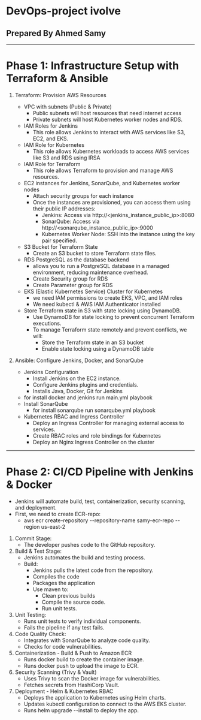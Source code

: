 # DevOps-project ivolve
## Prepared By Ahmed Samy
*** 
# Phase 1: Infrastructure Setup with Terraform & Ansible
1. Terraform: Provision AWS Resources
    - VPC with subnets (Public & Private)
        - Public subnets will host resources that need internet access
        - Private subnets will host Kubernetes worker nodes and RDS.
    - IAM Roles for Jenkins 
        - This role allows Jenkins to interact with AWS services like S3, EC2, and EKS.
    - IAM Role for Kubernetes
        - This role allows Kubernetes workloads to access AWS services like S3 and RDS using IRSA
    - IAM Role for Terraform
        - This role allows Terraform to provision and manage AWS resources.
    -  EC2 instances for Jenkins, SonarQube, and Kubernetes worker nodes
        - Attach security groups for each instance
        - Once the instances are provisioned, you can access them using their public IP addresses:
            - Jenkins: Access via http://<jenkins_instance_public_ip>:8080
            - SonarQube: Access via http://<sonarqube_instance_public_ip>:9000
            - Kubernetes Worker Node: SSH into the instance using the key pair specified.
    - S3 Bucket for Terraform State
        - Create an S3 bucket to store Terraform state files.
    - RDS PostgreSQL as the database backend
        -  allows you to run a PostgreSQL database in a managed environment, reducing maintenance overhead.
        - Create Security group for RDS
        - Create Parameter group for RDS
    - EKS (Elastic Kubernetes Service) Cluster for Kubernetes
        - we need IAM permissions to create EKS, VPC, and IAM roles
        - We need kubectl & AWS IAM Authenticator installed
    - Store Terraform state in S3 with state locking using DynamoDB.
        - Use DynamoDB for state locking to prevent concurrent Terraform executions.
        - To manage Terraform state remotely and prevent conflicts, we will:
            -  Store the Terraform state in an S3 bucket
            - Enable state locking using a DynamoDB table

2. Ansible: Configure Jenkins, Docker, and SonarQube
    - Jenkins Configuration
        - Install Jenkins on the EC2 instance.
        - Configure Jenkins plugins and credentials.
        - Installs Java, Docker, Git for Jenkins
    - for install docker and jenkins run main.yml playbook
    - Install SonarQube 
        - for install sonarqube run sonarqube.yml playbook
    -  Kubernetes RBAC and Ingress Controller
        - Deploy an Ingress Controller for managing external access to services.
        - Create RBAC roles and role bindings for Kubernetes
        -  Deploy an Nginx Ingress Controller on the cluster
***
# Phase 2: CI/CD Pipeline with Jenkins & Docker
- Jenkins will automate build, test, containerization, security scanning, and deployment.
- First, we need to create ECR-repo:
    - aws ecr create-repository --repository-name samy-ecr-repo --region us-east-2
1. Commit Stage:
    - The developer pushes code to the GitHub repository.
2. Build & Test Stage:
    - Jenkins automates the build and testing process.
    - Build:
        - Jenkins pulls the latest code from the repository.
        - Compiles the code 
        - Packages the application 
        - Use maven to:
            - Clean previous builds
            - Compile the source code.
            - Run unit tests.
3. Unit Testing:
    - Runs unit tests to verify individual components.
    - Fails the pipeline if any test fails.
4. Code Quality Check:
    - Integrates with SonarQube to analyze code quality.
    - Checks for code vulnerabilities.
5.  Containerization - Build & Push to Amazon ECR
    - Runs docker build to create the container image.
    - Runs docker push to upload the image to ECR.
6. Security Scanning (Trivy & Vault)
    - Uses Trivy to scan the Docker image for vulnerabilities.
    - Fetches secrets from HashiCorp Vault.
7.  Deployment - Helm & Kubernetes RBAC
    - Deploys the application to Kubernetes using Helm charts.
    - Updates kubectl configuration to connect to the AWS EKS cluster.
    - Runs helm upgrade --install to deploy the app.


    


